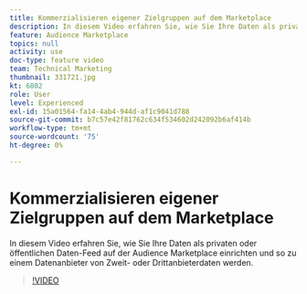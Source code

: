 ```yaml
---
title: Kommerzialisieren eigener Zielgruppen auf dem Marketplace
description: In diesem Video erfahren Sie, wie Sie Ihre Daten als privaten oder öffentlichen Daten-Feed auf der Audience Marketplace einrichten und so zu einem Datenanbieter von Zweit- oder Drittanbieterdaten werden.
feature: Audience Marketplace
topics: null
activity: use
doc-type: feature video
team: Technical Marketing
thumbnail: 331721.jpg
kt: 6802
role: User
level: Experienced
exl-id: 15a01564-fa14-4ab4-944d-af1c9041d788
source-git-commit: b7c57e42f81762c634f534602d242092b6af414b
workflow-type: tm+mt
source-wordcount: '75'
ht-degree: 0%

---
```


# Kommerzialisieren eigener Zielgruppen auf dem Marketplace

In diesem Video erfahren Sie, wie Sie Ihre Daten als privaten oder öffentlichen Daten-Feed auf der Audience Marketplace einrichten und so zu einem Datenanbieter von Zweit- oder Drittanbieterdaten werden.

>[!VIDEO](https://video.tv.adobe.com/v/331721/?quality=12&learn=on)
